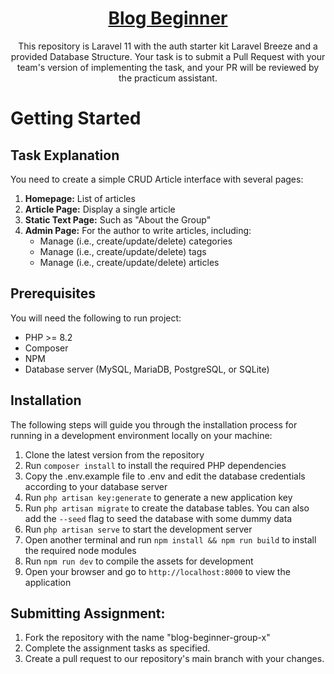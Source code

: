 <p align="center">
  <a href="https://github.com/taufikhdyt01/blog-beginner">
    <h1 align="center" style="color: #4B47FF">Blog Beginner</h1>
  </a>
  <p align="center">
    This repository is Laravel 11 with the auth starter kit Laravel Breeze and a provided Database Structure. Your task is to submit a Pull Request with your team's version of implementing the task, and your PR will be reviewed by the practicum assistant.
  </p>
</p>

# Getting Started

## Task Explanation

You need to create a simple CRUD Article interface with several pages:

1. **Homepage:** List of articles
2. **Article Page:** Display a single article
3. **Static Text Page:** Such as "About the Group"
4. **Admin Page:** For the author to write articles, including:
    - Manage (i.e., create/update/delete) categories
    - Manage (i.e., create/update/delete) tags
    - Manage (i.e., create/update/delete) articles

## Prerequisites

You will need the following to run project:

-   PHP >= 8.2
-   Composer
-   NPM
-   Database server (MySQL, MariaDB, PostgreSQL, or SQLite)

## Installation

The following steps will guide you through the installation process for running in a development environment locally on your machine:

1. Clone the latest version from the repository
2. Run `composer install` to install the required PHP dependencies
3. Copy the .env.example file to .env and edit the database credentials according to your database server
4. Run `php artisan key:generate` to generate a new application key
5. Run `php artisan migrate` to create the database tables. You can also add the `--seed` flag to seed the database with some dummy data
6. Run `php artisan serve` to start the development server
7. Open another terminal and run `npm install && npm run build` to install the required node modules
8. Run `npm run dev` to compile the assets for development
9. Open your browser and go to `http://localhost:8000` to view the application

## Submitting Assignment:

1. Fork the repository with the name "blog-beginner-group-x"
2. Complete the assignment tasks as specified.
3. Create a pull request to our repository's main branch with your changes.
